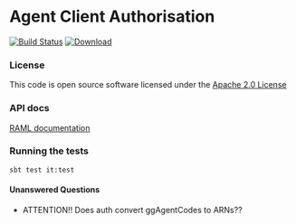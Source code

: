 Agent Client Authorisation
==========================

[![Build Status](https://travis-ci.org/hmrc/agent-client-authorisation.svg?branch=master)](https://travis-ci.org/hmrc/agent-client-authorisation) [ ![Download](https://api.bintray.com/packages/hmrc/releases/agent-client-authorisation/images/download.svg) ](https://bintray.com/hmrc/releases/agent-client-authorisation/_latestVersion)

### License

This code is open source software licensed under the [Apache 2.0 License]("http://www.apache.org/licenses/LICENSE-2.0.html")

### API docs

[RAML documentation](https://github.com/hmrc/agent-client-authorisation/blob/master/resources/public/api/conf/0.95a/application.raml)

### Running the tests

    sbt test it:test

#### Unanswered Questions
* ATTENTION!! Does auth convert ggAgentCodes to ARNs??

